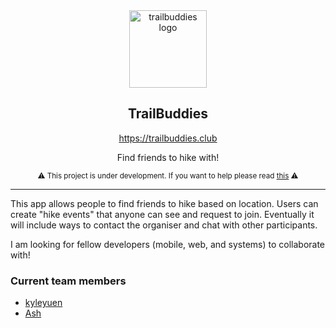 <div align="center">
  
  <img src="https://i.ibb.co/L5pYP25/logo.png" alt="trailbuddies logo" width="124" />
  
  ## TrailBuddies
  
  https://trailbuddies.club
  
  Find friends to hike with!
  
  <sub>

  ⚠️ This project is under development. If you want to help please read [this](https://trailbuddies.club/join) ⚠️

  </sub>
  
</div>

---

This app allows people to find friends to hike based on location. Users can create "hike events" that anyone can see and request to join.
Eventually it will include ways to contact the organiser and chat with other participants.


I am looking for fellow developers (mobile, web, and systems) to collaborate with!


### Current team members
- [kyleyuen](https://github.com/kyleyuen)
- [Ash](https://github.com/LaZeAsh)
